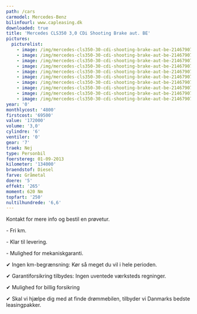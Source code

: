 ```yaml
---
path: /cars
carmodel: Mercedes-Benz
bilinfourl: www.capleasing.dk
downloaded: true
title: 'Mercedes CLS350 3,0 CDi Shooting Brake aut. BE'
pictures:
  picturelist:
    - image: /img/mercedes-cls350-30-cdi-shooting-brake-aut-be-2146790704_1.jpg
    - image: /img/mercedes-cls350-30-cdi-shooting-brake-aut-be-2146790704_2.jpg
    - image: /img/mercedes-cls350-30-cdi-shooting-brake-aut-be-2146790704_3.jpg
    - image: /img/mercedes-cls350-30-cdi-shooting-brake-aut-be-2146790704_4.jpg
    - image: /img/mercedes-cls350-30-cdi-shooting-brake-aut-be-2146790704_5.jpg
    - image: /img/mercedes-cls350-30-cdi-shooting-brake-aut-be-2146790704_7.jpg
    - image: /img/mercedes-cls350-30-cdi-shooting-brake-aut-be-2146790704_8.jpg
    - image: /img/mercedes-cls350-30-cdi-shooting-brake-aut-be-2146790704_9.jpg
    - image: /img/mercedes-cls350-30-cdi-shooting-brake-aut-be-2146790704_11.jpg
    - image: /img/mercedes-cls350-30-cdi-shooting-brake-aut-be-2146790704.jpg
year: '0'
monthlycost: '4800'
firstcost: '69500'
value: '172000'
volume: '3,0'
cylindre: '6'
ventiler: '0'
gear: '7'
traek: Nej
type: Personbil
foerstereg: 01-09-2013
kilometer: '134000'
braendstof: Diesel
farve: Gråmetal
doere: '5'
effekt: '265'
moment: 620 Nm
topfart: '250'
nultilhundrede: '6,6'
---
```

Kontakt for mere info og bestil en prøvetur.

\- Fri km. 

\- Klar til levering.

\- Mulighed for mekaniskgaranti.

 ✔ Ingen km-begrænsning: Kør så meget du vil i hele perioden.

 ✔ Garantiforsikring tilbydes: Ingen uventede værksteds regninger.

 ✔ Mulighed for billig forsikring 

 ✔ Skal vi hjælpe dig med at finde drømmebilen, tilbyder vi Danmarks bedste leasingpakker.
